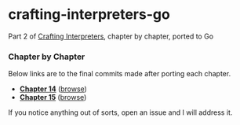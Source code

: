 # crafting-interpreters-go
Part 2 of [Crafting Interpreters](https://craftinginterpreters.com/), chapter by chapter, ported to Go

### Chapter by Chapter

Below links are to the final commits made after porting each chapter.

* **[Chapter 14](https://github.com/kalexmills/crafting-interpreters-go/releases/tag/ch14)** ([browse](https://github.com/kalexmills/crafting-interpreters-go/tree/ch14))
* **[Chapter 15](https://github.com/kalexmills/crafting-interpreters-go/releases/tag/ch15)** ([browse](https://github.com/kalexmills/crafting-interpreters-go/tree/ch15))

If you notice anything out of sorts, open an issue and I will address it.
